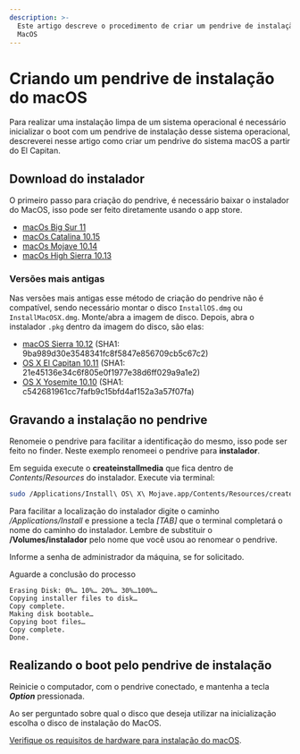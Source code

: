 ```yaml
---
description: >-
  Este artigo descreve o procedimento de criar um pendrive de instalação do
  MacOS
---
```


# Criando um pendrive de instalação do macOS

Para realizar uma instalação limpa de um sistema operacional é necessário inicializar o boot com um pendrive de instalação desse sistema operacional, descreverei nesse artigo como criar um pendrive do sistema macOS a partir do El Capitan.

## Download do instalador

O primeiro passo para criação do pendrive, é necessário baixar o instalador do MacOS, isso pode ser feito diretamente usando o app store.

* [macOs Big Sur 11](macappstores://apps.apple.com/br/app/macos-big-sur/id1526878132?mt=12)
* [macOs Catalina 10.15](macappstores://apps.apple.com/br/app/macos-catalina/id1466841314?mt=12)
* [macOs Mojave 10.14](macappstores://apps.apple.com/br/app/macos-mojave/id1398502828?mt=12)
* [macOs High Sierra 10.13](macappstores://apps.apple.com/br/app/macos-high-sierra/id1246284741?mt=12)

### Versões mais antigas

Nas versões mais antigas esse método de criação do pendrive não é compatível, sendo necessário montar o disco `InstallOS.dmg` ou `InstallMacOSX.dmg`. Monte/abra a imagem de disco. Depois, abra o instalador `.pkg` dentro da imagem do disco, são elas:

* [macOS Sierra 10.12](http://updates-http.cdn-apple.com/2019/cert/061-39476-20191023-48f365f4-0015-4c41-9f44-39d3d2aca067/InstallOS.dmg) (SHA1: 9ba989d30e3548341fc8f5847e856709cb5c67c2)
* [OS X El Capitan 10.11](http://updates-http.cdn-apple.com/2019/cert/061-41424-20191024-218af9ec-cf50-4516-9011-228c78eda3d2/InstallMacOSX.dmg) (SHA1: 21e45136e34c6f805e0f1977e38d6ff029a9a1e2)
* [OS X Yosemite 10.10](http://updates-http.cdn-apple.com/2019/cert/061-41343-20191023-02465f92-3ab5-4c92-bfe2-b725447a070d/InstallMacOSX.dmg) (SHA1: c542681961cc7fafb9c15bfd4af152a3a57f07fa)

## Gravando a instalação no pendrive

Renomeie o pendrive para facilitar a identificação do mesmo, isso pode ser feito no finder. Neste exemplo renomeei o pendrive para **instalador**.

Em seguida execute o **createinstallmedia** que fica dentro de _Contents_/_Resources_ do instalador. Execute via terminal:

```bash
sudo /Applications/Install\ OS\ X\ Mojave.app/Contents/Resources/createinstallmedia --volume /Volumes/instalador --applicationpath /Applications/Install\ OS\ X\ Mojave.app --nointeraction
```

Para facilitar a localização do instalador digite o caminho _/Applications/Install_ e pressione a tecla _\[TAB]_ que o terminal completará o nome do caminho do instalador. Lembre de substituir o **/Volumes/instalador** pelo nome que você usou ao renomear o pendrive.

Informe a senha de administrador da máquina, se for solicitado.

Aguarde a conclusão do processo

```
Erasing Disk: 0%… 10%… 20%… 30%…100%…
Copying installer files to disk…
Copy complete.
Making disk bootable…
Copying boot files…
Copy complete.
Done.
```

## Realizando o boot pelo pendrive de instalação

Reinicie o computador, com o pendrive conectado, e mantenha a tecla _**Option**_ pressionada.

Ao ser perguntado sobre qual o disco que deseja utilizar na inicialização escolha o disco de instalação do MacOS.

[Verifique os requisitos de hardware para instalação do macOS](requisitos-de-hardware-para-instalacao-do-macos.md).
